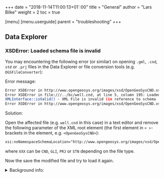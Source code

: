 +++
date = "2018-11-14T11:00:13+01`:00"
title = "General"
author = "Lars Bilke"
weight = 2
toc = true

[menu]
  [menu.userguide]
    parent = "troubleshooting"
+++

## Data Explorer

### XSDError: Loaded schema file is invalid

You may encountering the following error (or similar) on opening `.gml`, `.cnd`, `std` or `.prj` files in the Data Explorer or file conversion tools (e.g. `OGSFileConverter`):

<i class="far fa-exclamation-triangle"></i> Error message:

```bash
Error XSDError in http://www.opengeosys.org/images/xsd/OpenGeoSysCND.xsd, at line 1, column 1: Start tag expected.
Error XSDError in file:///../bc/well.cnd, at line 5, column 195: Loaded schema file is invalid.
XMLInterface::isValid() - XML File is invalid (in reference to schema ./OpenGeoSysCND.xsd).
Error XSDError in http://www.opengeosys.org/images/xsd/OpenGeoSysCND.xsd, at line 1, column 1: Start tag expected.
```

<i class="far fa-arrow-right"></i> Solution:

Open the affected file (e.g. `well.cnd` in this case) in a text editor and remove the following parameter of the XML root element (the first element in `< >`-brackets in the element, e.g. `<OpenGeoSysCND>`):

```xml
xsi:noNamespaceSchemaLocation="http://www.opengeosys.org/images/xsd/OpenGeoSysXXX.xsd"
```

where `XXX` can be `CND`, `GLI`, `PRJ` or `STN` depending on the file type.

Now the save the modified file and try to load it again.

<details>
    <summary>Background info:</summary>
    The XSD files may be downloaded from a web location. We changed the protocol of our web site to `https://` but due to some weird behaviour of the Qt XML validation code it tries to download the file (even if it is available locally) and does not respect the URL redirection to `https://` of the web server. Simply removing the part solves the problem. The XML is still validated! Newer OGS versions do not write that parameter into files anymore, see https://github.com/ufz/ogs/pull/2198.
</details>
